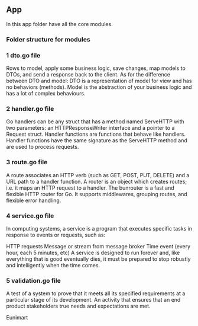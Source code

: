 

## App


In this app folder have all the core modules.

### Folder structure for modules
 
### 1 dto.go file
Rows to model, apply some business logic, save changes, map models to DTOs, and send a response back to the client. 
As for the difference between DTO and model: DTO is a representation of model for view and has no behaviors (methods). 
Model is the abstraction of your business logic and has a lot of complex behaviours.

### 2 handler.go file
Go handlers can be any struct that has a method named ServeHTTP with two parameters: an HTTPResponseWriter interface and a pointer to a Request struct. 
Handler functions are functions that behave like handlers. 
Handler functions have the same signature as the ServeHTTP method and are used to process requests.

### 3 route.go file
A route associates an HTTP verb (such as GET, POST, PUT, DELETE) and a URL path to a handler function. A router is an object which creates routes; i.e. it maps an HTTP request to a handler. 
The bunrouter is a fast and flexible HTTP router for Go. 
It supports middlewares, grouping routes, and flexible error handling.

### 4 service.go file
In computing systems, a service is a program that executes specific tasks in response to events or requests, such as:

HTTP requests
Message or stream from message broker
Time event (every hour, each 5 minutes, etc)
A service is designed to run forever and, like everything that is good eventually dies, it must be prepared to stop robustly and intelligently when the time comes.

### 5 validation.go file
A test of a system to prove that it meets all its specified requirements at a particular stage of its development. 
An activity that ensures that an end product stakeholders true needs and expectations are met.



Eunimart
